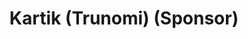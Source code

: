 ---
title: Kartik (Trunomi) (Sponsor)
name: gRPC microservices using NodeJS  
time: 14:00 - 14:30
description: Born in Google, gRPC is a modern open source high performance RPC framework that can run in any environment. It can efficiently connect services in and across data centers with pluggable support for load balancing, tracing, health checking and authentication. It is also applicable in last mile of distributed computing to connect devices, mobile applications and browsers to backend services. In this talk we will explore building gRPC microservices using NodeJS and integrate them into a polyglot microservices scenario.
displayOrder: 9
---